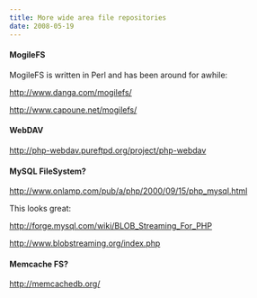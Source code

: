 ```yaml
---
title: More wide area file repositories
date: 2008-05-19
---
```


<h4>MogileFS</h4>

MogileFS is written in Perl and has been around for awhile:

<a href="http://www.danga.com/mogilefs/">http://www.danga.com/mogilefs/</a>

<a href="http://www.capoune.net/mogilefs/">http://www.capoune.net/mogilefs/</a>
<h4>WebDAV</h4>

<a href="http://php-webdav.pureftpd.org/project/php-webdav">http://php-webdav.pureftpd.org/project/php-webdav</a>
<h4>MySQL FileSystem?</h4>

<a href="http://www.onlamp.com/pub/a/php/2000/09/15/php_mysql.html">http://www.onlamp.com/pub/a/php/2000/09/15/php_mysql.html</a>

This looks great:

<a href="http://forge.mysql.com/wiki/BLOB_Streaming_For_PHP">http://forge.mysql.com/wiki/BLOB_Streaming_For_PHP</a>

<a href="http://www.blobstreaming.org/index.php">http://www.blobstreaming.org/index.php</a>
<h4>Memcache FS?</h4>

<a href="http://memcachedb.org/">http://memcachedb.org/</a>

